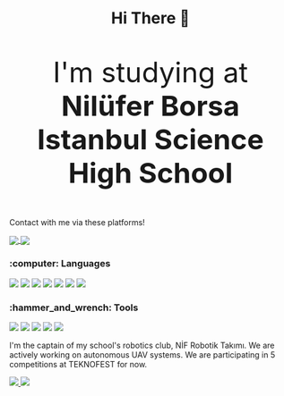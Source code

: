 <html>
  <body>
    <h1 align="center">Hi There 👋</h1>
    <p style="font-size:50px;" align="center">I'm studying at <b>Nilüfer Borsa Istanbul Science High School</b></p> 
   
<p>Contact with me via these platforms!</p>
   <a align="center" href="mailto:isalihkilic@gmail.com">
      <img align="center" src="https://img.shields.io/badge/-Gmail-FF4500?logo=gmail&logoColor=white&style=for-the-badge"></img>
   </a>
   <a align="center" href="https://www.linkedin.com/in/isalihkilic/">
      <img align="center" src="https://img.shields.io/badge/LinkedIn-0077B5?style=for-the-badge&logo=linkedin&logoColor=white"></img>
   </a>
<h3>:computer: Languages</h3>
<p>
  <img src="https://img.shields.io/badge/Python-2233aa?style=for-the-badge&logo=python&logoColor=white">
  <img src="https://img.shields.io/badge/Node.js-00dd00?style=for-the-badge&logo=node.js&logoColor=white">
  <img src="https://img.shields.io/badge/Go-7fd5ea?style=for-the-badge&logo=go&logoColor=white">
  <img src="https://img.shields.io/badge/C++-0033cc?style=for-the-badge&logo=c%2b%2b&logoColor=white">
  <img src="https://img.shields.io/badge/Arduino-00979d?style=for-the-badge&logo=arduino&logoColor=white">
  <img src="https://img.shields.io/badge/C%23-663399?style=for-the-badge&logo=c-sharp&logoColor=white">
  <img src="https://img.shields.io/badge/HTML-ff5510?style=for-the-badge&logo=html5&logoColor=white">
</p>
<h3>:hammer_and_wrench: Tools</h3>
<p>
  <img src="https://img.shields.io/badge/Arduino%20IDE-00979d?style=for-the-badge&logo=arduino&logoColor=white">
  <img src="https://img.shields.io/badge/tensorflow-ff6f00?style=for-the-badge&logo=tensorflow&logoColor=white">
  <img src="https://img.shields.io/badge/Raspberry%20Pi-c51d4a?style=for-the-badge&logo=raspberry-pi&logoColor=white">
  <img src="https://img.shields.io/badge/Windows-00008B?style=for-the-badge&logo=windows&logoColor=blue">
  <img src="https://img.shields.io/badge/Visual_Studio_Code-1E90FF?style=for-the-badge&logo=visual_studio_code&logoColor=white">
</p>
<p>
  I'm the captain of my school's robotics club, NİF Robotik Takımı. We are actively working on autonomous UAV systems. We are participating in 5 competitions at TEKNOFEST for now.  
</p>
<p>
   <a href="https://github.com/ISalihKilic">
      <img src="https://github-readme-stats.vercel.app/api/?username=ISalihKilic&show_icons=true&bg_color=0d1117&text_color=bdc3c7&title_color=1e90fff&icon_color=1e90ff&hide_border=true" style="max-width:100%;">
    </a>

   <a href="https://github.com/ISalihKilic">
      <img src="https://github-readme-stats.vercel.app/api/top-langs/?username=ISalihKilic&layout=compact&show_icons=true&bg_color=0d1117&text_color=bdc3c7&title_color=1e90fff&icon_color=1e90ff&hide_border=true" style="max-width:100%;">
    </a>
</p>
  </body>
</html>

